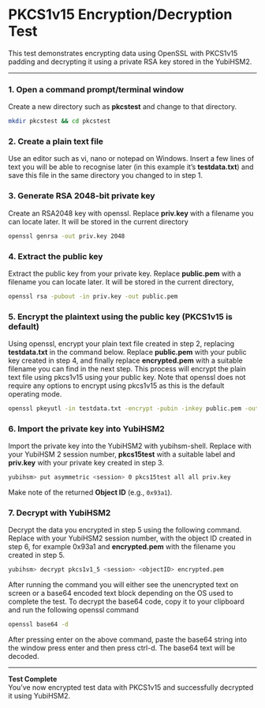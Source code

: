 # PKCS1v15 Encryption/Decryption Test

This test demonstrates encrypting data using OpenSSL with PKCS1v15 padding and decrypting it using a private RSA key stored in the YubiHSM2.

---

### 1. Open a command prompt/terminal window 
Create a new directory such as **pkcstest** and change to that directory.

```bash
mkdir pkcstest && cd pkcstest
```

### 2. Create a plain text file 
Use an editor such as vi, nano or notepad on Windows.  Insert a few lines of text you will be able to recognise later (in this example it’s **testdata.txt**) and save this file in the same directory you changed to in step 1.

### 3. Generate RSA 2048-bit private key
Create an RSA2048 key with openssl.  Replace **priv.key** with a filename you can locate later.  It will be stored in the current directory

```bash
openssl genrsa -out priv.key 2048
```

### 4. Extract the public key
Extract the public key from your private key.  Replace **public.pem** with a filename you can locate later.  It will be stored in the current directory,
```bash
openssl rsa -pubout -in priv.key -out public.pem
```

### 5. Encrypt the plaintext using the public key (PKCS1v15 is default)

Using openssl, encrypt your plain text file created in step 2, replacing **testdata.txt** in the command below.  Replace **public.pem** with your public key created in step 4, and finally replace **encrypted.pem** with a suitable filename you can find in the next step.  This process will encrypt the plain text file using pkcs1v15 using your public key. Note that openssl does not require any options to encrypt using pkcs1v15 as this is the default operating mode.

```bash
openssl pkeyutl -in testdata.txt -encrypt -pubin -inkey public.pem -out encrypted.pem
```

### 6. Import the private key into YubiHSM2

Import the private key into the YubiHSM2 with yubihsm-shell. Replace **<session>** with your YubiHSM 2 session number,  **pkcs15test** with a suitable label and **priv.key** with your private key created in step 3.

```bash
yubihsm> put asymmetric <session> 0 pkcs15test all all priv.key
```

Make note of the returned **Object ID** (e.g., `0x93a1`).

### 7. Decrypt with YubiHSM2

Decrypt the data you encrypted in step 5 using the following command.  Replace **<session>** with your YubiHSM2 session number, **<objectID>** with the object ID created in step 6, for example 0x93a1 and **encrypted.pem** with the filename you created in step 5.

```bash
yubihsm> decrypt pkcs1v1_5 <session> <objectID> encrypted.pem
```
After running the command you will either see the unencrypted text on screen or a base64 encoded text block depending on the OS used to complete the test.  To decrypt the base64 code, copy it to your clipboard and run the following openssl command

```bash
openssl base64 -d
```

After pressing enter on the above command, paste the base64 string into the window press enter and then press ctrl-d.  The base64 text will be decoded.  

---

**Test Complete**  
You’ve now encrypted test data with PKCS1v15 and successfully decrypted it using YubiHSM2.
